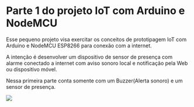 # Parte 1 do projeto IoT com Arduino e NodeMCU

Esse pequeno projeto visa exercitar os conceitos de prototipagem IoT com Arduino e NodeMCU ESP8266 para conexão com a internet.

A intenção é desenvolver um dispositivo de sensor de presença com alarme conectado a internet  com aviso sonoro local e notificação pela Web ou dispositivo móvel.

Nessa primeira parte conta somente com um Buzzer(Alerta sonoro) e um sensor de presença.



![](https://miro.medium.com/max/700/1*ef9C8IgAG5CIeFdS0PRw9g.jpeg)

